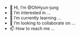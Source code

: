 - 👋 Hi, I’m @OhHyun-jung
- 👀 I’m interested in ...
- 🌱 I’m currently learning ...
- 💞️ I’m looking to collaborate on ...
- 📫 How to reach me ...

<!---
OhHyun-jung/OhHyun-jung is a ✨ special ✨ repository because its `README.md` (this file) appears on your GitHub profile.
You can click the Preview link to take a look at your changes.
--->
